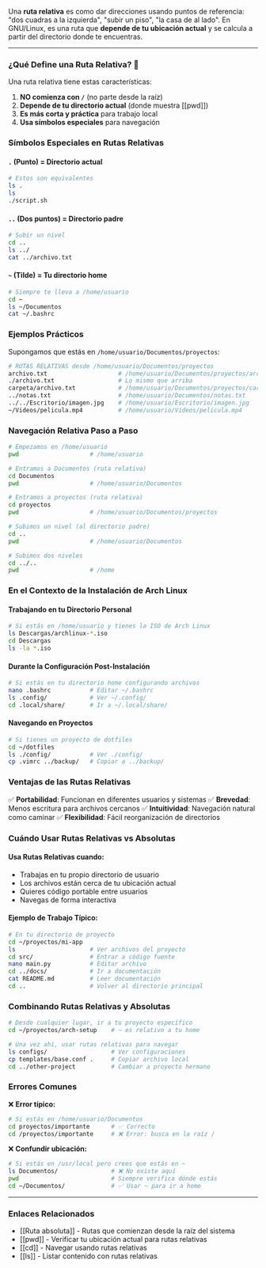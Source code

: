 Una **ruta relativa** es como dar direcciones usando puntos de referencia: "dos cuadras a la izquierda", "subir un piso", "la casa de al lado". En GNU/Linux, es una ruta que **depende de tu ubicación actual** y se calcula a partir del directorio donde te encuentras.

---
### ¿Qué Define una Ruta Relativa? 🧭
Una ruta relativa tiene estas características:
1. **NO comienza con `/`** (no parte desde la raíz)
2. **Depende de tu directorio actual** (donde muestra [[pwd]])
3. **Es más corta y práctica** para trabajo local
4. **Usa símbolos especiales** para navegación

### Símbolos Especiales en Rutas Relativas
#### **`.` (Punto) = Directorio actual**
```bash
# Estos son equivalentes
ls .
ls
./script.sh
```

#### **`..` (Dos puntos) = Directorio padre**
```bash
# Subir un nivel
cd ..
ls ../
cat ../archivo.txt
```

#### **`~` (Tilde) = Tu directorio home**
```bash
# Siempre te lleva a /home/usuario
cd ~
ls ~/Documentos
cat ~/.bashrc
```

### Ejemplos Prácticos
Supongamos que estás en `/home/usuario/Documentos/proyectos`:

```bash
# RUTAS RELATIVAS desde /home/usuario/Documentos/proyectos
archivo.txt                    # /home/usuario/Documentos/proyectos/archivo.txt
./archivo.txt                  # Lo mismo que arriba
carpeta/archivo.txt            # /home/usuario/Documentos/proyectos/carpeta/archivo.txt
../notas.txt                   # /home/usuario/Documentos/notas.txt
../../Escritorio/imagen.jpg    # /home/usuario/Escritorio/imagen.jpg
~/Videos/pelicula.mp4          # /home/usuario/Videos/pelicula.mp4
```

### Navegación Relativa Paso a Paso
```bash
# Empezamos en /home/usuario
pwd                    # /home/usuario

# Entramos a Documentos (ruta relativa)
cd Documentos
pwd                    # /home/usuario/Documentos

# Entramos a proyectos (ruta relativa)
cd proyectos
pwd                    # /home/usuario/Documentos/proyectos

# Subimos un nivel (al directorio padre)
cd ..
pwd                    # /home/usuario/Documentos

# Subimos dos niveles
cd ../..
pwd                    # /home
```

### En el Contexto de la Instalación de Arch Linux

#### **Trabajando en tu Directorio Personal**
```bash
# Si estás en /home/usuario y tienes la ISO de Arch Linux
ls Descargas/archlinux-*.iso
cd Descargas
ls -la *.iso
```

#### **Durante la Configuración Post-Instalación**
```bash
# Si estás en tu directorio home configurando archivos
nano .bashrc           # Editar ~/.bashrc
ls .config/            # Ver ~/.config/
cd .local/share/       # Ir a ~/.local/share/
```

#### **Navegando en Proyectos**
```bash
# Si tienes un proyecto de dotfiles
cd ~/dotfiles
ls ./config/           # Ver ./config/
cp .vimrc ../backup/   # Copiar a ../backup/
```

### Ventajas de las Rutas Relativas
✅ **Portabilidad**: Funcionan en diferentes usuarios y sistemas
✅ **Brevedad**: Menos escritura para archivos cercanos
✅ **Intuitividad**: Navegación natural como caminar
✅ **Flexibilidad**: Fácil reorganización de directorios

### Cuándo Usar Rutas Relativas vs Absolutas

#### **Usa Rutas Relativas cuando:**
- Trabajas en tu propio directorio de usuario
- Los archivos están cerca de tu ubicación actual
- Quieres código portable entre usuarios
- Navegas de forma interactiva

#### **Ejemplo de Trabajo Típico:**
```bash
# En tu directorio de proyecto
cd ~/proyectos/mi-app
ls                     # Ver archivos del proyecto
cd src/                # Entrar a código fuente
nano main.py           # Editar archivo
cd ../docs/            # Ir a documentación
cat README.md          # Leer documentación
cd ..                  # Volver al directorio principal
```

### Combinando Rutas Relativas y Absolutas
```bash
# Desde cualquier lugar, ir a tu proyecto específico
cd ~/proyectos/arch-setup    # ~ es relativo a tu home

# Una vez ahí, usar rutas relativas para navegar
ls configs/                  # Ver configuraciones
cp templates/base.conf .     # Copiar archivo local
cd ../other-project          # Cambiar a proyecto hermano
```

### Errores Comunes
❌ **Error típico:**
```bash
# Si estás en /home/usuario/Documentos
cd proyectos/importante      # ✅ Correcto
cd /proyectos/importante     # ❌ Error: busca en la raíz /
```

❌ **Confundir ubicación:**
```bash
# Si estás en /usr/local pero crees que estás en ~
ls Documentos/               # ❌ No existe aquí
pwd                          # Siempre verifica dónde estás
cd ~/Documentos/             # ✅ Usar ~ para ir a home
```

---
### Enlaces Relacionados
- [[Ruta absoluta]] - Rutas que comienzan desde la raíz del sistema
- [[pwd]] - Verificar tu ubicación actual para rutas relativas
- [[cd]] - Navegar usando rutas relativas
- [[ls]] - Listar contenido con rutas relativas